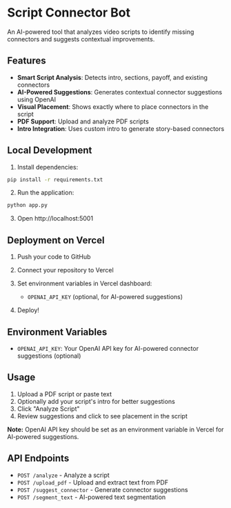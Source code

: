 # Script Connector Bot

An AI-powered tool that analyzes video scripts to identify missing connectors and suggests contextual improvements.

## Features

- **Smart Script Analysis**: Detects intro, sections, payoff, and existing connectors
- **AI-Powered Suggestions**: Generates contextual connector suggestions using OpenAI
- **Visual Placement**: Shows exactly where to place connectors in the script
- **PDF Support**: Upload and analyze PDF scripts
- **Intro Integration**: Uses custom intro to generate story-based connectors

## Local Development

1. Install dependencies:
```bash
pip install -r requirements.txt
```

2. Run the application:
```bash
python app.py
```

3. Open http://localhost:5001

## Deployment on Vercel

1. Push your code to GitHub
2. Connect your repository to Vercel
3. Set environment variables in Vercel dashboard:
   - `OPENAI_API_KEY` (optional, for AI-powered suggestions)

4. Deploy!

## Environment Variables

- `OPENAI_API_KEY`: Your OpenAI API key for AI-powered connector suggestions (optional)

## Usage

1. Upload a PDF script or paste text
2. Optionally add your script's intro for better suggestions
3. Click "Analyze Script"
4. Review suggestions and click to see placement in the script

**Note:** OpenAI API key should be set as an environment variable in Vercel for AI-powered suggestions.

## API Endpoints

- `POST /analyze` - Analyze a script
- `POST /upload_pdf` - Upload and extract text from PDF
- `POST /suggest_connector` - Generate connector suggestions
- `POST /segment_text` - AI-powered text segmentation
